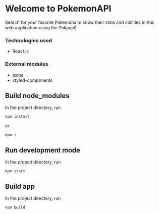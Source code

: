 # Welcome to PokemonAPI

Search for your favorite Pokemons to know their stats and abilities in this web application using the Pokeapi!

### Technologies used

- React.js

### External modules

- axios
- styled-components

## Build node_modules

In the project directory, run

```
npm install
```

or

```
npm i
```

## Run development mode

In the project directory, run

```
npm start
```

## Build app

In the project directory, run

```
npm build
```